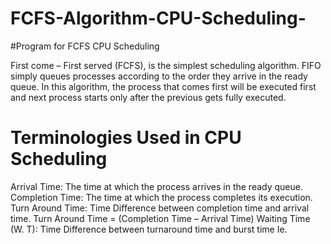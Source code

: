 # FCFS-Algorithm-CPU-Scheduling-

#Program for FCFS CPU Scheduling 

First come – First served (FCFS), is the simplest scheduling algorithm. FIFO simply queues processes according to the order they arrive in the ready queue. In this algorithm, the process that comes first will be executed first and next process starts only after the previous gets fully executed. 

# Terminologies Used in CPU Scheduling 

Arrival Time: The time at which the process arrives in the ready queue.
Completion Time: The time at which the process completes its execution.
Turn Around Time: Time Difference between completion time and arrival time. Turn Around Time = (Completion Time – Arrival Time)
Waiting Time (W. T): Time Difference between turnaround time and burst time Ie.
